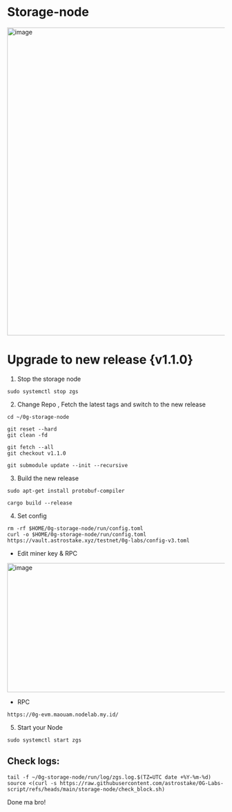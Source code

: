 # Storage-node

<img width="2048" height="713" alt="image" src="https://github.com/user-attachments/assets/d0ac8a92-4d29-44e0-b9ba-9b5af36aecfd" />

# Upgrade to new release {v1.1.0}

1. Stop the storage node
```
sudo systemctl stop zgs
```

2. Change Repo , Fetch the latest tags and switch to the new release
```
cd ~/0g-storage-node
```
```
git reset --hard
git clean -fd
```
```
git fetch --all
git checkout v1.1.0
```
```
git submodule update --init --recursive
```

3. Build the new release
```
sudo apt-get install protobuf-compiler
```
```
cargo build --release
```

4. Set config
```
rm -rf $HOME/0g-storage-node/run/config.toml
curl -o $HOME/0g-storage-node/run/config.toml https://vault.astrostake.xyz/testnet/0g-labs/config-v3.toml
```
- Edit miner key & RPC 
<img width="831" height="299" alt="image" src="https://github.com/user-attachments/assets/eda1f4bc-a30b-4202-af5c-289d7d47e014" />

- RPC
```
https://0g-evm.maouam.nodelab.my.id/
```

5. Start your Node
```
sudo systemctl start zgs
```


## Check logs:
```
tail -f ~/0g-storage-node/run/log/zgs.log.$(TZ=UTC date +%Y-%m-%d)
source <(curl -s https://raw.githubusercontent.com/astrostake/0G-Labs-script/refs/heads/main/storage-node/check_block.sh)
```


Done ma bro!


















